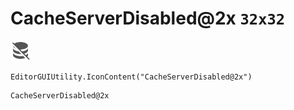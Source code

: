 # CacheServerDisabled@2x `32x32`
<img src="/img/CacheServerDisabled@2x.png" width=32 height=32>

``` CSharp
EditorGUIUtility.IconContent("CacheServerDisabled@2x")
```
```
CacheServerDisabled@2x
```
